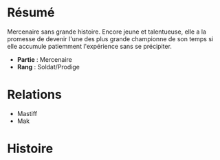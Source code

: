 # Résumé

Mercenaire sans grande histoire. Encore jeune et talentueuse, elle a la promesse de devenir l'une des plus grande championne de son temps si elle accumule patiemment l'expérience sans se précipiter.

- **Partie** : Mercenaire
- **Rang** : Soldat/Prodige

# Relations
- Mastiff
- Mak

# Histoire
